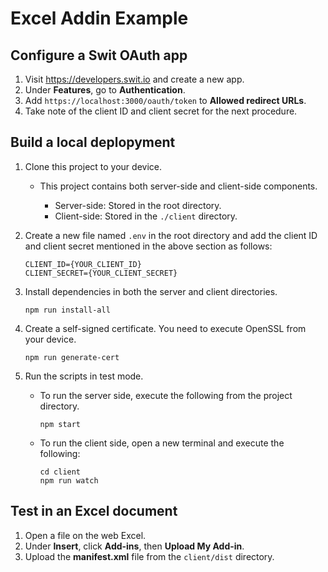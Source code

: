 # Excel Addin Example


## Configure a Swit OAuth app

1. Visit https://developers.swit.io and create a new app.
2. Under **Features**, go to **Authentication**.
3. Add `https://localhost:3000/oauth/token` to **Allowed redirect URLs**.
4. Take note of the client ID and client secret for the next procedure.


## Build a local deplopyment

1. Clone this project to your device.

   - This project contains both server-side and client-side components.

     - Server-side: Stored in the root directory.
     - Client-side: Stored in the `./client` directory.

2. Create a new file named `.env` in the root directory and add the client ID and client secret mentioned in the above section as follows:
   
    ```
    CLIENT_ID={YOUR_CLIENT_ID}
    CLIENT_SECRET={YOUR_CLIENT_SECRET}
    ```

3. Install dependencies in both the server and client directories.

    ```
    npm run install-all
    ```

4. Create a self-signed certificate. You need to execute OpenSSL from your device.

    ```
    npm run generate-cert
    ```

5. Run the scripts in test mode.

    - To run the server side, execute the following from the project directory.

        ```
        npm start
        ```

    - To run the client side, open a new terminal and execute the following:

        ```
        cd client
        npm run watch
        ```

## Test in an Excel document

1. Open a file on the web Excel.
2. Under **Insert**, click **Add-ins**, then **Upload My Add-in**.
3. Upload the **manifest.xml** file from the `client/dist` directory.
